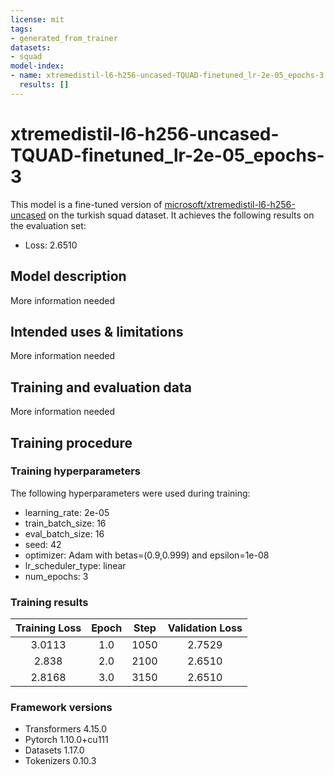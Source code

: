 ```yaml
---
license: mit
tags:
- generated_from_trainer
datasets:
- squad
model-index:
- name: xtremedistil-l6-h256-uncased-TQUAD-finetuned_lr-2e-05_epochs-3
  results: []
---
```


<!-- This model card has been generated automatically according to the information the Trainer had access to. You
should probably proofread and complete it, then remove this comment. -->

# xtremedistil-l6-h256-uncased-TQUAD-finetuned_lr-2e-05_epochs-3

This model is a fine-tuned version of [microsoft/xtremedistil-l6-h256-uncased](https://huggingface.co/microsoft/xtremedistil-l6-h256-uncased) on the turkish squad dataset.
It achieves the following results on the evaluation set:
- Loss: 2.6510

## Model description

More information needed

## Intended uses & limitations

More information needed

## Training and evaluation data

More information needed

## Training procedure

### Training hyperparameters

The following hyperparameters were used during training:
- learning_rate: 2e-05
- train_batch_size: 16
- eval_batch_size: 16
- seed: 42
- optimizer: Adam with betas=(0.9,0.999) and epsilon=1e-08
- lr_scheduler_type: linear
- num_epochs: 3

### Training results

| Training Loss | Epoch | Step | Validation Loss |
|:-------------:|:-----:|:----:|:---------------:|
| 3.0113        | 1.0   | 1050 | 2.7529          |
| 2.838         | 2.0   | 2100 | 2.6510          |
| 2.8168        | 3.0   | 3150 | 2.6510          |


### Framework versions

- Transformers 4.15.0
- Pytorch 1.10.0+cu111
- Datasets 1.17.0
- Tokenizers 0.10.3
